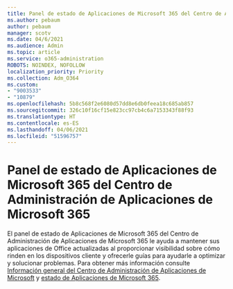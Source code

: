 ```yaml
---
title: Panel de estado de Aplicaciones de Microsoft 365 del Centro de Administración de Aplicaciones de Microsoft 365
ms.author: pebaum
author: pebaum
manager: scotv
ms.date: 04/6/2021
ms.audience: Admin
ms.topic: article
ms.service: o365-administration
ROBOTS: NOINDEX, NOFOLLOW
localization_priority: Priority
ms.collection: Adm_O364
ms.custom:
- "9003533"
- "10879"
ms.openlocfilehash: 5b8c568f2e6080d57dd8e6db0feea18c685ab857
ms.sourcegitcommit: 326c10f16cf15e823cc97cb4c6a7153343f88f93
ms.translationtype: HT
ms.contentlocale: es-ES
ms.lasthandoff: 04/06/2021
ms.locfileid: "51596757"
---
```

# <a name="microsoft-365-apps-health-dashboard-in-the-microsoft-365-apps-admin-center"></a>Panel de estado de Aplicaciones de Microsoft 365 del Centro de Administración de Aplicaciones de Microsoft 365

El panel de estado de Aplicaciones de Microsoft 365 del Centro de Administración de Aplicaciones de Microsoft 365 le ayuda a mantener sus aplicaciones de Office actualizadas al proporcionar visibilidad sobre cómo rinden en los dispositivos cliente y ofrecerle guías para ayudarle a optimizar y solucionar problemas. Para obtener más información consulte [Información general del Centro de Administración de Aplicaciones de Microsoft](https://docs.microsoft.com/deployoffice/admincenter/overview) y [estado de Aplicaciones de Microsoft 365](https://docs.microsoft.com/deployoffice/admincenter/microsoft-365-apps-health).



